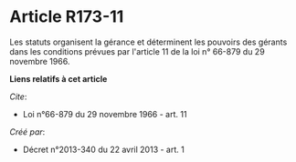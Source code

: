 # Article R173-11

Les statuts organisent la gérance et déterminent les pouvoirs des gérants dans les conditions prévues par l'article 11 de la
loi n° 66-879 du 29 novembre 1966.

**Liens relatifs à cet article**

_Cite_:

  - Loi n°66-879 du 29 novembre 1966 - art. 11

_Créé par_:

  - Décret n°2013-340 du 22 avril 2013 - art. 1
